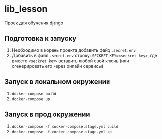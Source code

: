 # lib_lesson
Проек для обучения django
## Подготовка к запуску
1. Необходимо в корень проекта добавить файд `.secret.env` 
1. Добавить в файл `.secret.env` строку: `SECKRET_KEY=<seckret key>`, где вместо `<seckret key>` вставить любой свой ключь (или сгенерировать его через онлайн сервисы)
## Запуск в локальном окружении
1. `docker-compose build`
1. `docker-compose up`
## Запуск в прод окружении
1. `docker-compose -f docker-compose.stage.yml build`
1. `docker-compose -f docker-compose.stage.yml up`
